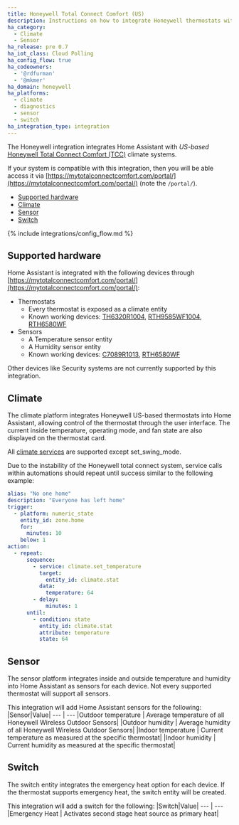 ```yaml
---
title: Honeywell Total Connect Comfort (US)
description: Instructions on how to integrate Honeywell thermostats within Home Assistant.
ha_category:
  - Climate
  - Sensor
ha_release: pre 0.7
ha_iot_class: Cloud Polling
ha_config_flow: true
ha_codeowners:
  - '@rdfurman'
  - '@mkmer'
ha_domain: honeywell
ha_platforms:
  - climate
  - diagnostics
  - sensor
  - switch
ha_integration_type: integration
---
```


The Honeywell integration integrates Home Assistant with _US-based_ [Honeywell Total Connect Comfort (TCC)](https://mytotalconnectcomfort.com/portal/) climate systems.

If your system is compatible with this integration, then you will be able access it via [https://mytotalconnectcomfort.com/portal/](https://mytotalconnectcomfort.com/portal/) (note the `/portal/`).

- [Supported hardware](#supported-hardware)
- [Climate](#climate)
- [Sensor](#sensor)
- [Switch](#switch)

{% include integrations/config_flow.md %}

## Supported hardware

Home Assistant is integrated with the following devices through [https://mytotalconnectcomfort.com/portal/](https://mytotalconnectcomfort.com/portal/):

- Thermostats
  - Every thermostat is exposed as a climate entity
  - Known working devices: [TH6320R1004](https://customer.resideo.com/en-US/Pages/Product.aspx?cat=HonECC%2520Catalog&pid=TH6320R1004/U), [RTH9585WF1004](https://www.honeywellhome.com/us/en/products/air/thermostats/wifi-thermostats/wifi-color-touchscreen-thermostat-rth9585wf1004-u/), [RTH6580WF](https://www.honeywellhome.com/us/en/products/air/thermostats/wifi-thermostats/wifi-7-day-programmable-thermostat-rth6580wf1001-u1/)
- Sensors
  - A Temperature sensor entity
  - A Humidity sensor entity
  - Known working devices: [C7089R1013](https://customer.resideo.com/en-US/Pages/Product.aspx?cat=HonECC%20Catalog&pid=C7089R1013/U), [RTH6580WF](https://www.honeywellhome.com/us/en/products/air/thermostats/wifi-thermostats/wifi-7-day-programmable-thermostat-rth6580wf1001-u1/)

Other devices like Security systems are not currently supported by this integration.

## Climate

The climate platform integrates Honeywell US-based thermostats into Home Assistant, allowing control of the thermostat through the user interface. The current inside temperature, operating mode, and fan state are also displayed on the thermostat card.

All [climate services](/integrations/climate) are supported except set_swing_mode.

Due to the instability of the Honeywell total connect system, service calls within automations should repeat until success similar to the following example:

```yaml
alias: "No one home"
description: "Everyone has left home"
trigger:
  - platform: numeric_state
    entity_id: zone.home
    for:
      minutes: 10
    below: 1
action:
  - repeat:
      sequence:
        - service: climate.set_temperature
          target:
            entity_id: climate.stat
          data:
            temperature: 64
        - delay:
            minutes: 1
      until:
        - condition: state
          entity_id: climate.stat
          attribute: temperature
          state: 64
```

## Sensor

The sensor platform integrates inside and outside temperature and humidity into Home Assistant as sensors for each device. Not every supported thermostat will support all sensors.

This integration will add Home Assistant sensors for the following:
|Sensor|Value|
--- | ---
|Outdoor temperature | Average temperature of all Honeywell Wireless Outdoor Sensors|
|Outdoor humidity | Average humidity of all Honeywell Wireless Outdoor Sensors|
|Indoor temperature | Current temperature as measured at the specific thermostat|
|Indoor humidity | Current humidity as measured at the specific thermostat|

## Switch

The switch entity integrates the emergency heat option for each device.  If the thermostat supports emergency heat, the switch entity will be created.

This integration will add a switch for the following:
|Switch|Value|
--- | ---
|Emergency Heat | Activates second stage heat source as primary heat|
